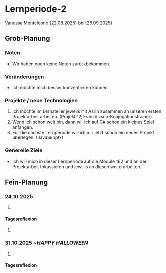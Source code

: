# Lernperiode-2
Vanessa Monteleone
{22.08.2025} bis {26.09.2025}
## Grob-Planung
### Noten
- Wir haben noch keine Noten zurückbekommen.
### Veränderungen
- Ich möchte mich besser konzentrieren können
### Projekte / neue Technologien
1. Ich möchte im Lernatelier jeweils mit Asrin zusammen an unseren ersten Projektarbeit arbeiten. (Projekt 12; Französisch-Konjugationstrainer)
2. Wenn ich schon weit bin, dann will ich auf C# schon ein kleines Spiel anfangen.
3. Für die nächste Lernperiode will ich mir jetzt schon ein neues Projekt überlegen. (JavaSkript?)
### Generelle Ziele
- Ich will mich in dieser Lernperiode auf die Module 162 und an der Projektarbeit fokussieren und jeweils an diesen weiterarbeiten.
## Fein-Planung
### 24.10.2025
1. 
#### Tagesreflexion
1. 
### 31.10.2025 ~_HAPPY HALLOWEEN_
1. .
#### Tagesreflexion
